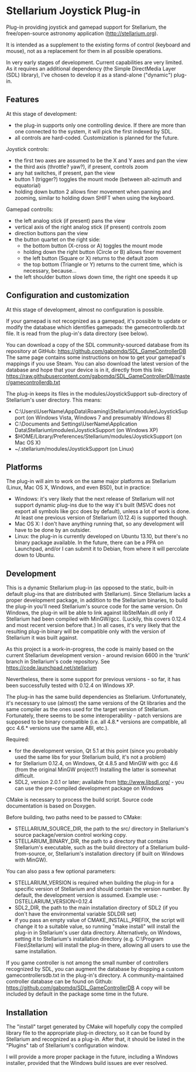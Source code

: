 Stellarium Joystick Plug-in
===========================

Plug-in providing joystick and gamepad support for Stellarium,
the free/open-source astronomy application (http://stellarium.org).

It is intended as a supplement to the existing forms of control (keyboard and
mouse), not as a replacement for them in all possible operations.

In very early stages of development. Current capabilities are very limited.
As it requires an additional dependency (the Simple DirectMedia Layer (SDL)
library), I've chosen to develop it as a stand-alone ("dynamic") plug-in.


Features
--------

At this stage of development:
 - the plug-in supports only one controlling device. If there are more than one
 connected to the system, it will pick the first indexed by SDL.
 - all controls are hard-coded. Customization is planned for the future.

Joystick controls:
 - the first two axes are assumed to be the X and Y axes and pan the view
 - the third axis (throttle? yaw?), if present, controls zoom
 - any hat switches, if present, pan the view
 - button 1 (trigger?) toggles the mount mode (between alt-azimuth and
 equatorial)
 - holding down button 2 allows finer movement when panning and zooming,
 similar to holding down SHIFT when using the keyboard.

Gamepad controlls:
 - the left analog stick (if present) pans the view
 - vertical axis of the right analog stick (if present) controls zoom
 - direction buttons pan the view
 - the button quartet on the right side:
    + the bottom button (X-cross or A) toggles the mount mode
    + holding down the right button (Circle or B) allows finer movement
    + the left button (Square or X) returns to the default zoom
    + the top bottom (Triangle or Y) returns to the current time, which is
    necessary, because...
 - the left shoulder button slows down time, the right one speeds it up


Configuration and customization
-------------------------------

At this stage of development, almost no configuration is possible.

If your gamepad is not recognized as a gamepad, it's possible to update or 
modify the database which identifies gamepads: the gamecontrollerdb.txt file.
It is read from the plug-in's data directory (see below).

You can download a copy of the SDL community-sourced database from its
repository at GitHub: https://github.com/gabomdq/SDL_GameControllerDB
The same page contains some instructions on how to get your gamepad's mappings
if you use Steam. You can also download the latest version of the database and
hope that your device is in it, directly from this link:
https://raw.githubusercontent.com/gabomdq/SDL_GameControllerDB/master/gamecontrollerdb.txt

The plug-in keeps its files in the modules/JoystickSupport sub-directory of
Stellarium's user directory. This means:
 + C:\Users\UserName\AppData\Roaming\Stellarium\modules\JoystickSupport (on
 Windows Vista, Windows 7 and presumably Windows 8)
 + C:\Documents and Settings\UserName\Application Data\Stellarium\modules\JoystickSupport
 (on Windows XP)
 + $HOME/Library/Preferences/Stellarium/modules/JoystickSupport (on
 Mac OS X)
 + ~/.stellarium/modules/JoystickSupport (on Linux)


Platforms
---------

The plug-in will aim to work on the same major platforms as Stellarium (Linux,
Mac OS X, Windows, and even BSD), but in practice:
 - Windows: it's very likely that the next release of Stellarium will not
 support dynamic plug-ins due to the way it's built (MSVC does not export all
 symbols like gcc does by default), unless a lot of work is done. At least
 one previous version of Stellarium (0.12.4) is supported though.
 - Mac OS X: I don't have anything running that, so any development will have to
 be done by an outsider.
 - Linux: the plug-in is currently developed on Ubuntu 13.10, but there's no
 binary package available. In the future, there can be a PPA on Launchpad,
 and/or I can submit it to Debian, from where it will percolate down to Ubuntu.


Development
-----------

This is a dynamic Stellarium plug-in (as opposed to the static, built-in default
plug-ins that are distributed with Stellarium). Since Stellarium lacks a proper
development package, in addition to the Stellarium binaries, to build
the plug-in you'll need Stellarium's source code for the same version.
On Windows, the plug-in will be able to link against libStelMain.dll only if
Stellarium had been compiled with MinGW/gcc. (Luckily, this covers 0.12.4 and
most recent version before that.) In all cases, it's very likely that
the resulting plug-in binary will be compatible only with the version of
Stellarium it was built against.

As this project is a work-in-progress, the code is mainly based on the current
Stellarium development version - around revision 6600 in the 'trunk' branch in
Stellarium's code repository. See https://code.launchpad.net/stellarium

Nevertheless, there is some support for previous versions - so far, it has been
successfully tested with 0.12.4 on Windows XP.

The plug-in  has the same build dependencies as Stellarium. Unfortunately,
it's necessary to use (almost) the same versions of the Qt libraries and
the same compiler as the ones used for the target version of Stellarium.
Fortunately, there seems to be some interoperability - patch versions are
supposed to be binary compatible (i.e. all 4.8.* versions are compatible,
all gcc 4.6.* versions use the same ABI, etc.).

Required:
 - for the development version, Qt 5.1 at this point (since you probably used
 the same libs for your Stellarium build, it's not a problem)
 - for Stellarium 0.12.4, on Windows, Qt 4.8.5 and MinGW with gcc 4.6
 (from the original MinGW project?) Installing the latter is somewhat difficult.
 - SDL2, version 2.0.1 or later; available from http://www.libsdl.org/ - you
 can use the pre-compiled development package on Windows

 CMake is necessary to process the build script.
 Source code documentation is based on Doxygen.

Before building, two paths need to be passed to CMake:
- STELLARIUM_SOURCE_DIR, the path to the src/ directory in Stellarium's
source package/version control working copy. 
- STELLARIUM_BINARY_DIR, the path to a directory that contains Stellarium's
executable, such as the build directory of a Stellarium build-from-source, or,
Stellarium's installation directory (if built on Windows with MinGW).

You can also pass a few optional parameters:
- STELLARIUM_VERSION is required when building the plug-in for a specific
version of Stellarium and should contain the version number. By default,
the development version is assumed. Example use: -DSTELLARIUM_VERSION=0.12.4 
- SDL2_DIR, the path to the main installation directory of SDL2
(if you don't have the environmental variable SDLDIR set)
- if you pass an empty value of CMAKE_INSTALL_PREFIX, the script will change it
to a suitable value, so running "make install" will install the plug-in in
Stellarium's user data directory. Alternatively, on Windows, setting it to
Stellarium's installation directory (e.g. C:\Program Files\Stellarium)
will install the plug-in there, allowing all users to use the same installation. 

If you game controller is not among the small number of controllers recognized
by SDL, you can augment the database by dropping a custom gamecontrollersdb.txt
in the plug-in's directory. A community-maintained controller database
can be found on Github: https://github.com/gabomdq/SDL_GameControllerDB
A copy will be included by default in the package some time in the future.


Installation
------------

The "install" target generated by CMake will hopefully copy the compiled
library file to the appropriate plug-in directory, so it can be found by
Stellarium and recognized as a plug-in. After that, it should be listed in
the "Plugins" tab of Stellarium's configuration window.

I will provide a more proper package in the future, including a Windows
installer, provided that the Windows build issues are ever resolved.
